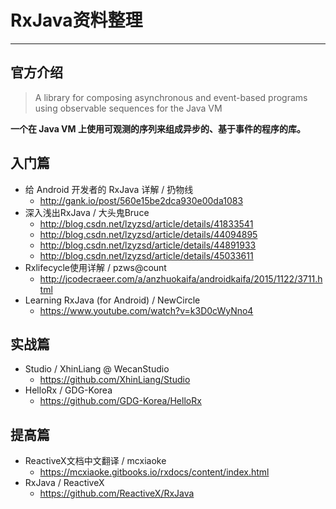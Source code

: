 # RxJava资料整理

***

## 官方介绍

> A library for composing asynchronous and event-based programs using observable sequences for the Java VM

**一个在 Java VM 上使用可观测的序列来组成异步的、基于事件的程序的库。**


## 入门篇
- 给 Android 开发者的 RxJava 详解 / 扔物线
	- http://gank.io/post/560e15be2dca930e00da1083
- 深入浅出RxJava / 大头鬼Bruce
	- http://blog.csdn.net/lzyzsd/article/details/41833541
	- http://blog.csdn.net/lzyzsd/article/details/44094895
	- http://blog.csdn.net/lzyzsd/article/details/44891933
	- http://blog.csdn.net/lzyzsd/article/details/45033611
- Rxlifecycle使用详解 / pzws@count
	- http://jcodecraeer.com/a/anzhuokaifa/androidkaifa/2015/1122/3711.html
- Learning RxJava (for Android) / NewCircle
	- https://www.youtube.com/watch?v=k3D0cWyNno4
## 实战篇
- Studio / XhinLiang @ WecanStudio
	- https://github.com/XhinLiang/Studio
- HelloRx / GDG-Korea  
	- https://github.com/GDG-Korea/HelloRx
## 提高篇
- ReactiveX文档中文翻译 / mcxiaoke
	- https://mcxiaoke.gitbooks.io/rxdocs/content/index.html
- RxJava / ReactiveX
	- https://github.com/ReactiveX/RxJava
